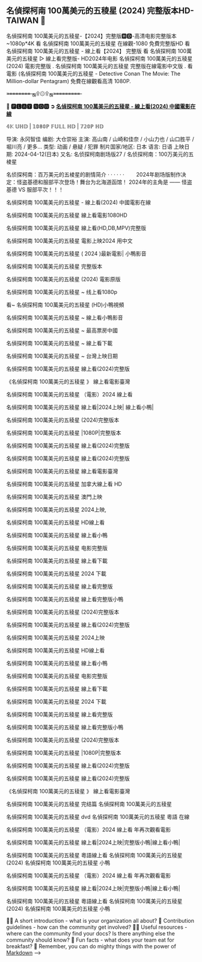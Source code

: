 ## 名偵探柯南 100萬美元的五稜星 (2024) 完整版本HD-TAIWAN 👋

名偵探柯南 100萬美元的五稜星-【2024】完整版🅷🅳-高清电影完整版本~1080p*4K
看 名偵探柯南 100萬美元的五稜星 在線觀-1080 免費完整版HD 看 名偵探柯南 100萬美元的五稜星 - 線上看【2024】 完整版 看 名偵探柯南 100萬美元的五稜星 ▷ 線上看完整版- HD2024年电影 名偵探柯南 100萬美元的五稜星 (2024) 電影完整版 . 名偵探柯南 100萬美元的五稜星 完整版在線電影中文版 . 看電影 (名偵探柯南 100萬美元的五稜星 - Detective Conan The Movie: The Million-dollar Pentagram) 免費在線觀看高清 1080P.

=̶=̶=̶=̶=̶=̶=̶=̶ ஜ۩۞۩ஜ=̶=̶=̶=̶=̶=̶=̶=̶=̶

**💯 🅿🅻🅰🆈 🅽🅾🆆 ➲ [名偵探柯南 100萬美元的五稜星 - 線上看(2024) 中國電影在線](https://t.co/KhdFEOJmNu)**

𝟜𝕂 𝕌ℍ𝔻 | 𝟙𝟘𝟠𝟘ℙ 𝔽𝕌𝕃𝕃 ℍ𝔻 | 𝟟𝟚𝟘ℙ ℍ𝔻

导演: 永冈智佳 编剧: 大仓崇裕 主演: 高山南 / 山崎和佳奈 / 小山力也 / 山口胜平 / 堀川亮 / 更多... 类型: 动画 / 悬疑 / 犯罪 制片国家/地区: 日本 语言: 日语 上映日期: 2024-04-12(日本) 又名: 名侦探柯南剧场版27 / 名侦探柯南：100万美元的五棱星

名侦探柯南：百万美元的五棱星的剧情简介 · · · · · · 　　2024年剧场版制作决定：怪盗基德和服部平次登场！舞台为北海道函馆！ 2024年的主角是 —— 怪盗基德 VS 服部平次！！！

名偵探柯南 100萬美元的五稜星 - 線上看(2024) 中國電影在線

名偵探柯南 100萬美元的五稜星 線上看電影1080HD

名偵探柯南 100萬美元的五稜星 線上看(HD,DB,MPV)完整版

名偵探柯南 100萬美元的五稜星 電影上映2024 用中文

名偵探柯南 100萬美元的五稜星 ( 2024 )最新電影| 小鴨影音

名偵探柯南 100萬美元的五稜星 完整版本

名偵探柯南 100萬美元的五稜星 (2024) 電影原版

名偵探柯南 100萬美元的五稜星 ~ 线上看1080p

看~ 名偵探柯南 100萬美元的五稜星 (HD)小鴨視頻

名偵探柯南 100萬美元的五稜星 ~ 線上看小鴨影音

名偵探柯南 100萬美元的五稜星 ~ 最高票房中國

名偵探柯南 100萬美元的五稜星 ~ 線上看下載

名偵探柯南 100萬美元的五稜星 ~ 台灣上映日期

名偵探柯南 100萬美元的五稜星 線上看(2024)完整版

《名偵探柯南 100萬美元的五稜星 》 線上看電影臺灣

名偵探柯南 100萬美元的五稜星 （電影）2024 線上看

名偵探柯南 100萬美元的五稜星 線上看|2024上映| 線上看小鴨|

名偵探柯南 100萬美元的五稜星 (2024)完整版本

名偵探柯南 100萬美元的五稜星 |1080P|完整版本

名偵探柯南 100萬美元的五稜星 線上看(2024)完整版

名偵探柯南 100萬美元的五稜星 線上看(2024)完整版

名偵探柯南 100萬美元的五稜星 線上看電影臺灣

名偵探柯南 100萬美元的五稜星 加拿大線上看 HD

名偵探柯南 100萬美元的五稜星 澳門上映

名偵探柯南 100萬美元的五稜星 2024上映,

名偵探柯南 100萬美元的五稜星 HD線上看

名偵探柯南 100萬美元的五稜星 線上看小鴨

名偵探柯南 100萬美元的五稜星 电影完整版

名偵探柯南 100萬美元的五稜星 線上看下載

名偵探柯南 100萬美元的五稜星 2024 下載

名偵探柯南 100萬美元的五稜星 線上看完整版

名偵探柯南 100萬美元的五稜星 線上看完整版小鴨

名偵探柯南 100萬美元的五稜星 (2024)完整版本

名偵探柯南 100萬美元的五稜星 線上看(2024)完整版

名偵探柯南 100萬美元的五稜星 2024上映

名偵探柯南 100萬美元的五稜星 HD線上看

名偵探柯南 100萬美元的五稜星 線上看小鴨

名偵探柯南 100萬美元的五稜星 电影完整版

名偵探柯南 100萬美元的五稜星 線上看下載

名偵探柯南 100萬美元的五稜星 2024 下載

名偵探柯南 100萬美元的五稜星 線上看完整版

名偵探柯南 100萬美元的五稜星 線上看完整版小鴨

名偵探柯南 100萬美元的五稜星 (2024)完整版本

名偵探柯南 100萬美元的五稜星 |1080P|完整版本

名偵探柯南 100萬美元的五稜星 線上看(2024)完整版

名偵探柯南 100萬美元的五稜星 線上看(2024)完整版

《名偵探柯南 100萬美元的五稜星 》 線上看電影臺灣

名偵探柯南 100萬美元的五稜星 完结篇 名偵探柯南 100萬美元的五稜星

名偵探柯南 100萬美元的五稜星 dvd 名偵探柯南 100萬美元的五稜星 粵語 在線

名偵探柯南 100萬美元的五稜星 （電影）2024 線上看 年再次觀看電影

名偵探柯南 100萬美元的五稜星 線上看|2024上映|完整版小鴨|線上看小鴨|

名偵探柯南 100萬美元的五稜星 粵語線上看 名偵探柯南 100萬美元的五稜星 (2024) 名偵探柯南 100萬美元的五稜星 小鴨

名偵探柯南 100萬美元的五稜星 （電影）2024 線上看 年再次觀看電影

名偵探柯南 100萬美元的五稜星 線上看|2024上映|完整版小鴨|線上看小鴨|

名偵探柯南 100萬美元的五稜星 粵語線上看 名偵探柯南 100萬美元的五稜星 (2024) 名偵探柯南 100萬美元的五稜星 小鴨

🙋‍♀️ A short introduction - what is your organization all about?
🌈 Contribution guidelines - how can the community get involved?
👩‍💻 Useful resources - where can the community find your docs? Is there anything else the community should know?
🍿 Fun facts - what does your team eat for breakfast?
🧙 Remember, you can do mighty things with the power of [Markdown](https://docs.github.com/github/writing-on-github/getting-started-with-writing-and-formatting-on-github/basic-writing-and-formatting-syntax)
-->
